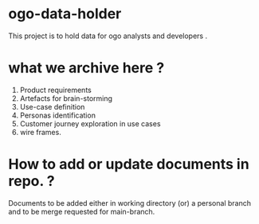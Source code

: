 # ogo-data-holder
This project is to hold data for ogo analysts and developers .

# what we archive here ?

1) Product requirements
2) Artefacts for brain-storming
3) Use-case definition
4) Personas identification
6) Customer journey exploration in use cases 
7) wire frames.

# How to add or update documents in repo. ?

Documents to be added either in working directory (or) a personal branch and to be merge requested for main-branch.




